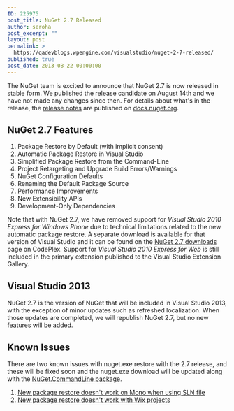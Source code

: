 ```yaml
---
ID: 225975
post_title: NuGet 2.7 Released
author: seroha
post_excerpt: ""
layout: post
permalink: >
  https://qadevblogs.wpengine.com/visualstudio/nuget-2-7-released/
published: true
post_date: 2013-08-22 00:00:00
---
```

The NuGet team is excited to announce that NuGet 2.7 is now released in stable form. We published the release candidate on August 14th and we have not made any changes since then. For details about what's in the release, the [release notes][1] are published on [docs.nuget.org][2].

## NuGet 2.7 Features

1.  Package Restore by Default (with implicit consent)
2.  Automatic Package Restore in Visual Studio
3.  Simplified Package Restore from the Command-Line
4.  Project Retargeting and Upgrade Build Errors/Warnings
5.  NuGet Configuration Defaults
6.  Renaming the Default Package Source
7.  Performance Improvements
8.  New Extensibility APIs
9.  Development-Only Dependencies

Note that with NuGet 2.7, we have removed support for *Visual Studio 2010 Express for Windows Phone* due to technical limitations related to the new automatic package restore. A separate download is available for that version of Visual Studio and it can be found on the [NuGet 2.7 downloads][3] page on CodePlex. Support for *Visual Studio 2010 Express for Web* is still included in the primary extension published to the Visual Studio Extension Gallery.

## Visual Studio 2013

NuGet 2.7 is the version of NuGet that will be included in Visual Studio 2013, with the exception of minor updates such as refreshed localization. When those updates are completed, we will republish NuGet 2.7, but no new features will be added.

## Known Issues

There are two known issues with nuget.exe restore with the 2.7 release, and these will be fixed soon and the nuget.exe download will be updated along with the [NuGet.CommandLine package][4].

1.  [New package restore doesn't work on Mono when using SLN file][5]
2.  [New package restore doesn't work with Wix projects][6]

 [1]: http://docs.nuget.org/docs/release-notes/nuget-2.7
 [2]: http://docs.nuget.org
 [3]: https://nuget.codeplex.com/releases/view/107605
 [4]: http://www.nuget.org/packages/NuGet.CommandLine/
 [5]: https://nuget.codeplex.com/workitem/3596
 [6]: https://nuget.codeplex.com/workitem/3598